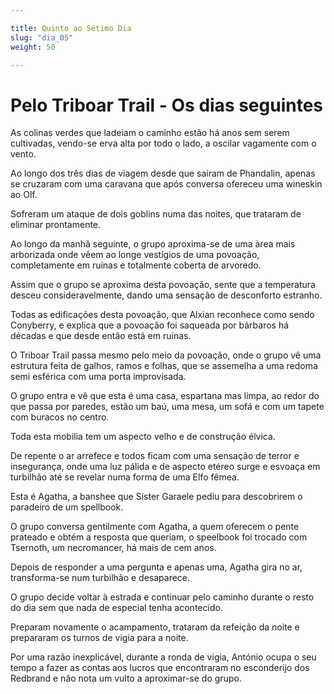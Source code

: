 ```yaml
---

title: Quinto ao Sétimo Dia
slug: "dia_05"
weight: 50

---
```


# Pelo Triboar Trail - Os dias seguintes


As colinas verdes que ladeiam o caminho estão há anos sem serem cultivadas, vendo-se erva alta por todo o lado, a oscilar vagamente com o vento.

Ao longo dos três dias de viagem desde que sairam de Phandalin, apenas se cruzaram com uma caravana que após conversa ofereceu uma wineskin ao Olf.

Sofreram um ataque de dois goblins numa das noites, que trataram de eliminar prontamente.

Ao longo da manhã seguinte, o grupo aproxima-se de uma àrea mais arborizada onde vêem ao longe vestígios de uma povoação, completamente em ruínas e totalmente coberta de arvoredo.

Assim que o grupo se aproxima desta povoação, sente que a temperatura desceu consideravelmente, dando uma sensação de desconforto estranho.

Todas as edificações desta povoação, que Alxian reconhece como sendo Conyberry, e explica que a povoação foi saqueada por bárbaros há décadas e que desde então está em ruínas.

O Triboar Trail passa mesmo pelo meio da povoação, onde o grupo vê uma estrutura feita de galhos, ramos e folhas, que se assemelha a uma redoma semi esférica com uma porta improvisada.

O grupo entra e vê que esta é uma casa, espartana mas limpa, ao redor do que passa por paredes, estão um baú, uma mesa,  um sofá e com um tapete com buracos no centro.

Toda esta mobilia tem um aspecto velho e de construção élvica.

De repente o ar arrefece e todos ficam com uma sensação de terror e insegurança, onde uma luz pálida e de aspecto etéreo surge e esvoaça em turbilhão até se revelar numa forma de uma Elfo fêmea.

Esta é Agatha, a banshee que Sister Garaele pediu para descobrirem o paradeiro de um spellbook.

O grupo conversa gentilmente com Agatha, a quem oferecem o pente prateado e obtém a resposta que queriam, o speelbook foi trocado com Tsernoth, um necromancer, há mais de cem anos.

Depois de responder a uma pergunta e apenas uma, Agatha gira no ar, transforma-se num turbilhão e desaparece.

O grupo decide voltar à estrada e continuar pelo caminho durante o resto do dia sem que nada de especial tenha acontecido.

Preparam novamente o acampamento, trataram da refeição da noite e prepararam os turnos de vigia para a noite.

Por uma razão inexplicável, durante a ronda de vigia, António ocupa o seu tempo a fazer as contas aos lucros que encontraram no esconderijo dos Redbrand e não nota um vulto a aproximar-se do grupo.